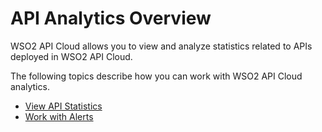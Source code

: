 # API Analytics Overview

WSO2 API Cloud allows you to view and analyze statistics related to APIs deployed in WSO2 API Cloud.

The following topics describe how you can work with WSO2 API Cloud analytics. 

- [View API Statistics](../view-statistics)
- [Work with Alerts](../overview-of-working-with-alerts)


